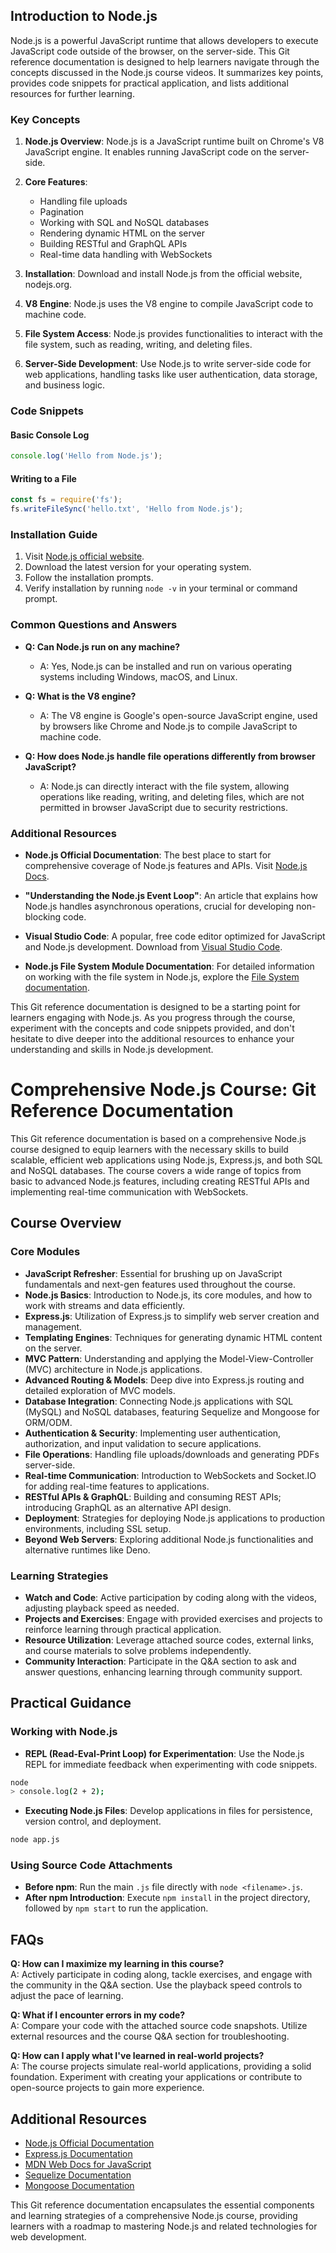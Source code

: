 
## Introduction to Node.js

Node.js is a powerful JavaScript runtime that allows developers to execute JavaScript code outside of the browser, on the server-side. This Git reference documentation is designed to help learners navigate through the concepts discussed in the Node.js course videos. It summarizes key points, provides code snippets for practical application, and lists additional resources for further learning.

### Key Concepts

1. **Node.js Overview**: Node.js is a JavaScript runtime built on Chrome's V8 JavaScript engine. It enables running JavaScript code on the server-side.

2. **Core Features**:
   - Handling file uploads
   - Pagination
   - Working with SQL and NoSQL databases
   - Rendering dynamic HTML on the server
   - Building RESTful and GraphQL APIs
   - Real-time data handling with WebSockets

3. **Installation**: Download and install Node.js from the official website, nodejs.org.

4. **V8 Engine**: Node.js uses the V8 engine to compile JavaScript code to machine code.

5. **File System Access**: Node.js provides functionalities to interact with the file system, such as reading, writing, and deleting files.

6. **Server-Side Development**: Use Node.js to write server-side code for web applications, handling tasks like user authentication, data storage, and business logic.

### Code Snippets

#### Basic Console Log

```javascript
console.log('Hello from Node.js');
```

#### Writing to a File

```javascript
const fs = require('fs');
fs.writeFileSync('hello.txt', 'Hello from Node.js');
```

### Installation Guide

1. Visit [Node.js official website](https://nodejs.org/).
2. Download the latest version for your operating system.
3. Follow the installation prompts.
4. Verify installation by running `node -v` in your terminal or command prompt.

### Common Questions and Answers

- **Q: Can Node.js run on any machine?**
  - A: Yes, Node.js can be installed and run on various operating systems including Windows, macOS, and Linux.

- **Q: What is the V8 engine?**
  - A: The V8 engine is Google's open-source JavaScript engine, used by browsers like Chrome and Node.js to compile JavaScript to machine code.

- **Q: How does Node.js handle file operations differently from browser JavaScript?**
  - A: Node.js can directly interact with the file system, allowing operations like reading, writing, and deleting files, which are not permitted in browser JavaScript due to security restrictions.

### Additional Resources

- **Node.js Official Documentation**: The best place to start for comprehensive coverage of Node.js features and APIs. Visit [Node.js Docs](https://nodejs.org/en/docs/).

- **"Understanding the Node.js Event Loop"**: An article that explains how Node.js handles asynchronous operations, crucial for developing non-blocking code.

- **Visual Studio Code**: A popular, free code editor optimized for JavaScript and Node.js development. Download from [Visual Studio Code](https://code.visualstudio.com/).

- **Node.js File System Module Documentation**: For detailed information on working with the file system in Node.js, explore the [File System documentation](https://nodejs.org/api/fs.html).

This Git reference documentation is designed to be a starting point for learners engaging with Node.js. As you progress through the course, experiment with the concepts and code snippets provided, and don't hesitate to dive deeper into the additional resources to enhance your understanding and skills in Node.js development.



# Comprehensive Node.js Course: Git Reference Documentation

This Git reference documentation is based on a comprehensive Node.js course designed to equip learners with the necessary skills to build scalable, efficient web applications using Node.js, Express.js, and both SQL and NoSQL databases. The course covers a wide range of topics from basic to advanced Node.js features, including creating RESTful APIs and implementing real-time communication with WebSockets.

## Course Overview

### Core Modules

- **JavaScript Refresher**: Essential for brushing up on JavaScript fundamentals and next-gen features used throughout the course.
- **Node.js Basics**: Introduction to Node.js, its core modules, and how to work with streams and data efficiently.
- **Express.js**: Utilization of Express.js to simplify web server creation and management.
- **Templating Engines**: Techniques for generating dynamic HTML content on the server.
- **MVC Pattern**: Understanding and applying the Model-View-Controller (MVC) architecture in Node.js applications.
- **Advanced Routing & Models**: Deep dive into Express.js routing and detailed exploration of MVC models.
- **Database Integration**: Connecting Node.js applications with SQL (MySQL) and NoSQL databases, featuring Sequelize and Mongoose for ORM/ODM.
- **Authentication & Security**: Implementing user authentication, authorization, and input validation to secure applications.
- **File Operations**: Handling file uploads/downloads and generating PDFs server-side.
- **Real-time Communication**: Introduction to WebSockets and Socket.IO for adding real-time features to applications.
- **RESTful APIs & GraphQL**: Building and consuming REST APIs; introducing GraphQL as an alternative API design.
- **Deployment**: Strategies for deploying Node.js applications to production environments, including SSL setup.
- **Beyond Web Servers**: Exploring additional Node.js functionalities and alternative runtimes like Deno.

### Learning Strategies

- **Watch and Code**: Active participation by coding along with the videos, adjusting playback speed as needed.
- **Projects and Exercises**: Engage with provided exercises and projects to reinforce learning through practical application.
- **Resource Utilization**: Leverage attached source codes, external links, and course materials to solve problems independently.
- **Community Interaction**: Participate in the Q&A section to ask and answer questions, enhancing learning through community support.

## Practical Guidance

### Working with Node.js

- **REPL (Read-Eval-Print Loop) for Experimentation**: Use the Node.js REPL for immediate feedback when experimenting with code snippets.

```bash
node
> console.log(2 + 2);
```

- **Executing Node.js Files**: Develop applications in files for persistence, version control, and deployment.

```bash
node app.js
```

### Using Source Code Attachments

- **Before npm**: Run the main `.js` file directly with `node <filename>.js`.
- **After npm Introduction**: Execute `npm install` in the project directory, followed by `npm start` to run the application.

## FAQs

**Q: How can I maximize my learning in this course?**  
A: Actively participate in coding along, tackle exercises, and engage with the community in the Q&A section. Use the playback speed controls to adjust the pace of learning.

**Q: What if I encounter errors in my code?**  
A: Compare your code with the attached source code snapshots. Utilize external resources and the course Q&A section for troubleshooting.

**Q: How can I apply what I've learned in real-world projects?**  
A: The course projects simulate real-world applications, providing a solid foundation. Experiment with creating your applications or contribute to open-source projects to gain more experience.

## Additional Resources

- [Node.js Official Documentation](https://nodejs.org/en/docs/)
- [Express.js Documentation](https://expressjs.com/)
- [MDN Web Docs for JavaScript](https://developer.mozilla.org/en-US/docs/Web/JavaScript)
- [Sequelize Documentation](https://sequelize.org/)
- [Mongoose Documentation](https://mongoosejs.com/)

This Git reference documentation encapsulates the essential components and learning strategies of a comprehensive Node.js course, providing learners with a roadmap to mastering Node.js and related technologies for web development.